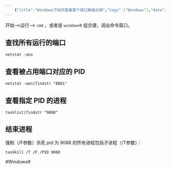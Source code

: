 ```yaml
---
    {"title":"Windows下如何查看某个端口被谁占用","tags":["Windows"],"date":"","categories":["Windows"],"cover":"https://cdn.jsdelivr.net/gh/im/oss@master/gallery/18.svg","thumbnail":"https://cdn.jsdelivr.net/gh/im/oss@master/gallery/18.svg"}
---
```

    
开始—->运行—-> `cmd` ，或者是 `window+R` 组合键，调出命令窗口。

## 查找所有运行的端口
```shell
netstat -ano
```

## 查看被占用端口对应的 PID
```shell
netstat -aon|findstr "8081"
```

## 查看指定 PID 的进程
```shell
tasklist|findstr "9088"
```

## 结束进程
强制（/F参数）杀死 pid 为 9088 的所有进程包括子进程（/T参数）：

```shell
taskkill /T /F /PID 9088
```

#Windows#